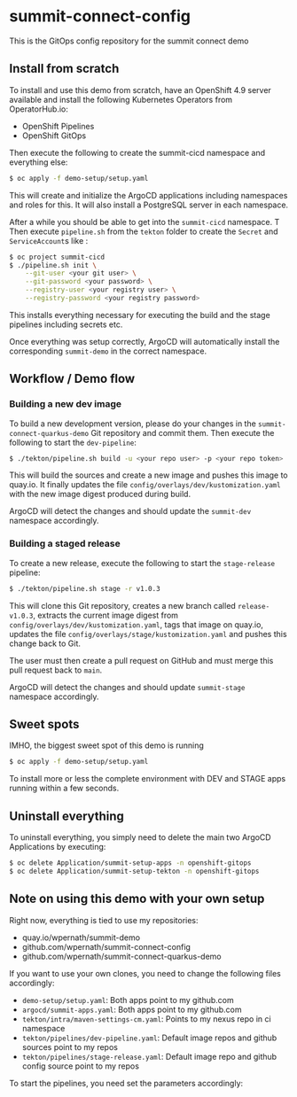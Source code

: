 # summit-connect-config
This is the GitOps config repository for the summit connect demo

## Install from scratch
To install and use this demo from scratch, have an OpenShift 4.9 server available and install the following Kubernetes Operators from OperatorHub.io:

- OpenShift Pipelines
- OpenShift GitOps

Then execute the following to create the summit-cicd namespace and everything else:
```bash
$ oc apply -f demo-setup/setup.yaml
```

This will create and initialize the ArgoCD applications including namespaces and roles for this. It will also install a PostgreSQL server in each namespace. 

After a while you should be able to get into the `summit-cicd` namespace. T
Then execute `pipeline.sh` from the `tekton` folder to create the `Secret` and `ServiceAccount`s like : 

```bash
$ oc project summit-cicd
$ ./pipeline.sh init \
    --git-user <your git user> \
    --git-password <your password> \
    --registry-user <your registry user> \
    --registry-password <your registry password>
```

This installs everything necessary for executing the build and the stage pipelines including secrets etc.

Once everything was setup correctly, ArgoCD will automatically install the corresponding `summit-demo` in the correct namespace. 


## Workflow / Demo flow

### Building a new dev image
To build a new development version, please do your changes in the `summit-connect-quarkus-demo` Git repository and commit them. Then execute the following to start the `dev-pipeline`:

```bash
$ ./tekton/pipeline.sh build -u <your repo user> -p <your repo token>
```

This will build the sources and create a new image and pushes this image to quay.io. It finally updates the file `config/overlays/dev/kustomization.yaml` with the new image digest produced during build. 

ArgoCD will detect the changes and should update the `summit-dev` namespace accordingly.

### Building a staged release
To create a new release, execute the following to start the `stage-release` pipeline:

```bash
$ ./tekton/pipeline.sh stage -r v1.0.3
```

This will clone this Git repository, creates a new branch called `release-v1.0.3`, extracts the current image digest from `config/overlays/dev/kustomization.yaml`, tags that image on quay.io, updates the file `config/overlays/stage/kustomization.yaml` and pushes this change back to Git. 

The user must then create a pull request on GitHub and must merge this pull request back to `main`.

ArgoCD will detect the changes and should update `summit-stage` namespace accordingly.

## Sweet spots
IMHO, the biggest sweet spot of this demo is running 
```bash
$ oc apply -f demo-setup/setup.yaml
```

To install more or less the complete environment with DEV and STAGE apps running within a few seconds. 

## Uninstall everything
To uninstall everything, you simply need to delete the main two ArgoCD Applications by executing:

```bash
$ oc delete Application/summit-setup-apps -n openshift-gitops
$ oc delete Application/summit-setup-tekton -n openshift-gitops
```

## Note on using this demo with your own setup
Right now, everything is tied to use my repositories:
- quay.io/wpernath/summit-demo
- github.com/wpernath/summit-connect-config
- github.com/wpernath/summit-connect-quarkus-demo

If you want to use your own clones, you need to change the following files accordingly:
- `demo-setup/setup.yaml`: Both apps point to my github.com
- `argocd/summit-apps.yaml`: Both apps point to my github.com
- `tekton/intra/maven-settings-cm.yaml`: Points to my nexus repo in ci namespace
- `tekton/pipelines/dev-pipeline.yaml`: Default image repos and github sources point to my repos
- `tekton/pipelines/stage-release.yaml`: Default image repo and github config source point to my repos

To start the pipelines, you need set the parameters accordingly:

```bash
```